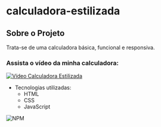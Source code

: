 # calculadora-estilizada

## Sobre o Projeto
Trata-se de uma calculadora básica, funcional e responsiva.

### Assista o vídeo da minha calculadora:
[![Vídeo Calculadora Estilizada](https://img.youtube.com/vi/watch?v=D9xKh2LzfZ0.jpg)](https://www.youtube.com/watch?v=D9xKh2LzfZ0)

* Tecnologias utilizadas:
  * HTML  
  * CSS   
  * JavaScript

![NPM](https://img.shields.io/npm/l/react)
